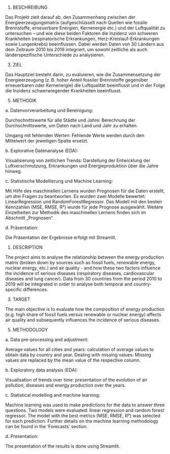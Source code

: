 1. BESCHREIBUNG
   
Das Projekt zielt darauf ab, den Zusammenhang zwischen der Energieerzeugungsmatrix (aufgeschlüsselt nach Quellen wie fossile Brennstoffe, erneuerbare Energien, Kernenergie etc.) und der Luftqualität zu untersuchen – und wie diese beiden Faktoren die Inzidenz von schweren Krankheiten (respiratorische Erkrankungen, Herz-Kreislauf-Erkrankungen sowie Lungenkrebs) beeinflussen. Dabei werden Daten von 30 Ländern aus dem Zeitraum 2010 bis 2019 integriert, um sowohl zeitliche als auch länderspezifische Unterschiede zu analysieren.


3. ZIEL
   
Das Hauptziel besteht darin, zu evaluieren, wie die Zusammensetzung der Energieerzeugung (z. B. hoher Anteil fossiler Brennstoffe gegenüber erneuerbaren oder Kernenergie) die Luftqualität beeinflusst und in der Folge die Inzidenz schwerwiegender Krankheiten beeinflusst.


5. METHODIK
   
a. Datenvorverarbeitung und Bereinigung:

Durchschnittswerte für alle Städte und Jahre: Berechnung der Durchschnittswerte, um Daten nach Land und Jahr zu erhalten.

Umgang mit fehlenden Werten: Fehlende Werte werden durch den Mittelwert der jeweiligen Spalte ersetzt.

b. Explorative Datenanalyse (EDA):

Visualisierung von zeitlichen Trends: Darstellung der Entwicklung der Luftverschmutzung, Erkrankungen und Energieproduktion über die Jahre hinweg.

c. Statistische Modellierung und Machine Learning:

Mit Hilfe des maschinellen Lernens wurden Prognosen für die Daten erstellt, um drei Fragen zu beantworten. Es wurden zwei Modelle bewertet: LinearRegression und RandomForestRegressor. Das Modell mit den besten Kennzahlen (MSE, RMSE, R²) wurde für jede Prognose ausgewählt. Weitere Einzelheiten zur Methodik des maschinellen Lernens finden sich im Abschnitt „Prognosen“.

d. Präsentation:

Die Präsentation der Ergebnisse erfolgt mit Streamlit.






1. DESCRIPTION
   
The project aims to analyse the relationship between the energy production matrix (broken down by sources such as fossil fuels, renewable energy, nuclear energy, etc.) and air quality - and how these two factors influence the incidence of serious diseases (respiratory diseases, cardiovascular diseases and lung cancer). Data from 30 countries from the period 2010 to 2019 will be integrated in order to analyse both temporal and country-specific differences.


3. TARGET

The main objective is to evaluate how the composition of energy production (e.g. high share of fossil fuels versus renewable or nuclear energy) affects air quality and subsequently influences the incidence of serious diseases.


5. METHODOLOGY
   
a. Data pre-processing and adjustment:

Average values for all cities and years: calculation of average values to obtain data by country and year.
Dealing with missing values: Missing values are replaced by the mean value of the respective column.

b. Exploratory data analysis (EDA):

Visualisation of trends over time: presentation of the evolution of air pollution, diseases and energy production over the years.

c. Statistical modelling and machine learning:

Machine learning was used to make predictions for the data to answer three questions. Two models were evaluated: linear regression and random forest regressor. The model with the best metrics (MSE, RMSE, R²) was selected for each prediction. Further details on the machine learning methodology can be found in the ‘Forecasts’ section.

d. Presentation: 

The presentation of the results is done using Streamlit.
